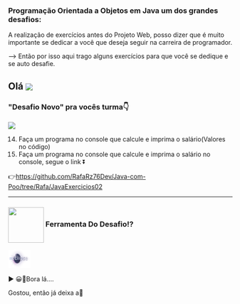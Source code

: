 ### Programação Orientada a Objetos em Java um dos grandes desafios: 
A realização de exercícios antes do Projeto Web, posso dizer que é muito importante se dedicar 
a você que deseja seguir na carreira de programador.

--> Então por isso aqui trago alguns exercícios para que você se dedique e se auto desafie. 

## Olá  <img src="https://media.giphy.com/media/l1J9sBOqBIvnafnUc/giphy.gif" align="center" width="85">

### "Desafio Novo" pra vocês turma👇
<img src="https://media.giphy.com/media/d8d1s6bzvm0C6igwUL/giphy.gif" align="center" width="145">

14. Faça um programa no console que calcule e imprima o salário(Valores no código)
15. Faça um programa no console que calcule e imprima o salário no console, segue o link ⏬

 👉https://github.com/RafaRz76Dev/Java-com-Poo/tree/Rafa/JavaExercicios02
 
 *** 
 ### <img src="https://media.giphy.com/media/eBqEQyWGdgSNgRVLCV/giphy.gif" align="center" height="80" width="80"> Ferramenta Do Desafio⁉

<img alt="Eclipse" src="eclipse-logo.gif" height="40" width="50">

▶ 😀👀Bora lá....

Gostou, então já deixa a🌟

